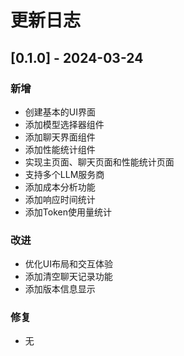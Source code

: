 # 更新日志

## [0.1.0] - 2024-03-24

### 新增
- 创建基本的UI界面
- 添加模型选择器组件
- 添加聊天界面组件
- 添加性能统计组件
- 实现主页面、聊天页面和性能统计页面
- 支持多个LLM服务商
- 添加成本分析功能
- 添加响应时间统计
- 添加Token使用量统计

### 改进
- 优化UI布局和交互体验
- 添加清空聊天记录功能
- 添加版本信息显示

### 修复
- 无 